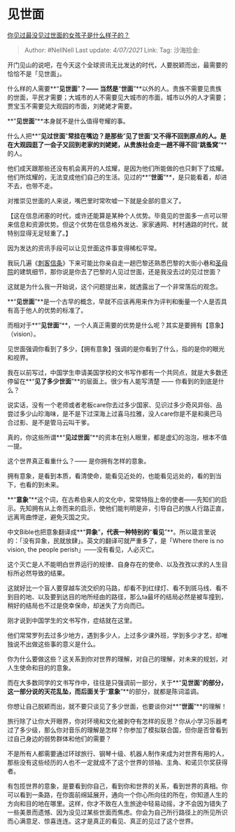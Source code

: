 # 见世面
[你见过最没见过世面的女孩子是什么样子的？](https://www.zhihu.com/question/296166690/answer/863271430)

> Author: #NellNell
> Last update: *4/07/2021*
> Link:
> Tag:
> 沙海拾金:

开门见山的说吧，在今天这个全球资讯无比发达的时代，人要脱颖而出，最需要的恰恰不是「见世面」。

什么样的人需要**“**见世面**”**？—— 当然是**“**世面**”**以外的人。贵族不需要见贵族的世面，平民才需要；大城市的人不需要见大城市的市面，城市以外的人才需要；贾宝玉不需要见大观园的市面，刘姥姥才需要。

**”**见世面**“**本身就不是什么值得夸耀的事。

什么人把**“**见过世面**”**常挂在嘴边？是那些**”**见了世面**“**又不得不回到原点的人。是在大观园逛了一会子又回到老家的刘姥姥，从贵族社会走一趟不得不回**“**跳蚤窝**”**的人。

他们成天跟那些还没有机会离开的人炫耀，是因为他们所能做的也只剩下了炫耀。他们所炫耀的，无法变成他们自己的生活。见过的**“**世面**”**，是只能看着，却进不去，也带不走。

对推崇见世面的人来说，嘴巴里时常吹嘘一下就是全部的意义了。

【这在信息闭塞的时代，或许还能算是某种个人优势。毕竟见的世面多一点可以带来信息和资源优势。但这个优势在信息格外发达、家家通网、村村通路的时代，就特别显得无足轻重了。】

因为发达的资讯手段可以让见世面这件事变得稀松平常。

我玩几遍《[刺客信条](https://www.zhihu.com/search?q=%E5%88%BA%E5%AE%A2%E4%BF%A1%E6%9D%A1&search_source=Entity&hybrid_search_source=Entity&hybrid_search_extra=%7B%22sourceType%22%3A%22answer%22%2C%22sourceId%22%3A863271430%7D)》下来可能比你亲自走一趟巴黎还熟悉巴黎的大街小巷和[圣母院](https://www.zhihu.com/search?q=%E5%9C%A3%E6%AF%8D%E9%99%A2&search_source=Entity&hybrid_search_source=Entity&hybrid_search_extra=%7B%22sourceType%22%3A%22answer%22%2C%22sourceId%22%3A863271430%7D)的建筑细节，那你说是你去了巴黎的人见过世面，还是我没去过的见过世面？

这就是为什么我一开始说，这个问题提出来，就透露出了一个非常落后的观念。

**“**见世面**”**是一个古早的概念，早就不应该再用来作为评判和衡量一个人是否具有高于他人的优势的标准了。

而相对于**“**见世面**”**，一个人真正需要的优势是什么呢？其实是要拥有【意象】 （vision）。

见世面强调你看到了多少，【拥有意象】强调的是你看到了什么，指的是你的眼光和视界。

我在以前写过，中国学生申请美国学校的文书写作都有一个共同点，就是大多数还停留在**“**见了多少世面**”**的层面上。很少有人能写清楚 —— 你看到的到底是什么？

说实话，没有一个老师或者老板care你去过多少国家、见识过多少奇风异俗、品尝过多少山珍海味，是不是下过深海上过喜马拉雅，没人care你是不是和奥巴马合过影、是不是管马云叫干爹。

真的，你这些所谓**“**见过世面**”**的资本在别人眼里，都是虚幻的泡泡，根本不值一提。

这个世界真正看重什么？—— 是你拥有怎样的意象。

拥有意象，是看到本质，看清使命，能看见近处的，也能看见远处的，看的到当下，也看的到未来。

**“**意象**”**这个词，在古希伯来人的文化中，常常特指上帝的使者——先知们的启示。先知拥有从上帝而来的启示，使他们能判明是非，引导自己的族人行路正直，远离弯曲悖逆，避免灭国之灾。

中文Bible也把意象翻译成**“**异象**”**，代表一种特别的**“**看见**”**。所以箴言里说的：「没有异象，民就放肆」。英文的翻译可就严重多了，是「Where there is no vision, the people perish」——没有看见，人必灭亡。

这个灭亡是人不能明白世界运行的规律、自身存在的使命、以及孜孜以求的人生目标所必然导致的结果。

这就好比一个盲人要穿越车流交织的马路，却看不到红绿灯、看不到斑马线、看不到目的地、以及要到达目的地所经由的路径，那么ta最坏的结局必然是被车撞到，稍好的结局也不过是侥幸保命，却迷失了方向而已。

刚才说到中国学生的文书写作，症结就在这里。

他们常常罗列去过多少地方，遇到多少人，上过多少课外班，学到多少才艺，却唯独说不出做这些事的意义是什么。

你为什么要做这些？这关系到你对世界的理解，对自己的理解，对未来的规划，对人生使命和目的的意象。

而在大多数同学的文书写作中，往往是只强调前一部分，关于**“**见世面**”**的部分，这一部分说的天花乱坠，而后面关于**“**意象**”**的部分，就都是陈词滥调。

你想让自己脱颖而出，就不要只谈见了多少世面，也要谈你对**“**世面**”**的理解！

旅行除了让你大开眼界，你对环境和文化被剥夺有怎样的反思？你从小学习乐器考过了多少级，那么你对音乐的理解是怎样？你参加了模拟联合国，但你是否曾看到过自己身边的弱势群体和他们的需要？

不是所有人都需要通过环球旅行、钢琴十级、机器人制作来成为对世界有用的人，那些没有这些经历的人也不一定就成不了这个世界的领袖、主角、和诺贝尔奖获得者。

有包揽世界的意象，是要看到你自己，看到你和世界的关系，看到世界的真相。你可以看到一条路，在你面前绵延展开，通向一个你心所向往的所在，你知道人生的方向和目的地在哪里。这样，你才不致在人生旅途中轻易动摇，才不会因为错失了一些美景而遗憾、因为没见过某些世面而焦虑。你会为自己所行路径上的所见所识而心满意足、惊喜连连。这才是真正的看见、真正的见过了这个世界。
